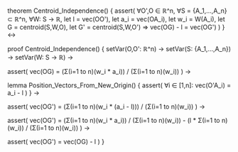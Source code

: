 theorem Centroid_Independence() {
  assert(
    ∀O',O ∈ ℝ^n,
    ∀S = {A_1,...,A_n} ⊂ ℝ^n,
    ∀W: S → ℝ,
    let l = vec(OO'),
    let a_i = vec(OA_i),
    let w_i = W(A_i),
    let G = centroid(S,W,O),
    let G' = centroid(S,W,O') ⇒
    vec(OG) - l = vec(OG')
  )
} ↔

proof Centroid_Independence() {
  setVar(O,O': ℝ^n) →
  setVar(S: {A_1,...,A_n}) →
  setVar(W: S → ℝ) →
  
  assert(
    vec(OG) = (Σ(i=1 to n)(w_i * a_i)) / (Σ(i=1 to n)(w_i))
  ) →
  
  lemma Position_Vectors_From_New_Origin() {
    assert(
      ∀i ∈ [1,n]: vec(O'A_i) = a_i - l
    )
  } →
  
  assert(
    vec(OG') = (Σ(i=1 to n)(w_i * (a_i - l))) / (Σ(i=1 to n)(w_i))
  ) →
  
  assert(
    vec(OG') = (Σ(i=1 to n)(w_i * a_i)) / (Σ(i=1 to n)(w_i)) - 
    (l * Σ(i=1 to n)(w_i)) / (Σ(i=1 to n)(w_i))
  ) →
  
  assert(
    vec(OG') = vec(OG) - l
  )
}